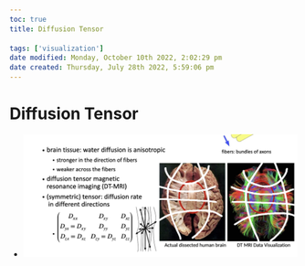 ```yaml
---
toc: true
title: Diffusion Tensor

tags: ['visualization']
date modified: Monday, October 10th 2022, 2:02:29 pm
date created: Thursday, July 28th 2022, 5:59:06 pm
---
```


# Diffusion Tensor
- ![](../images/Screenshot%202022-09-14%20at%2012.48.43%20PM.png)



